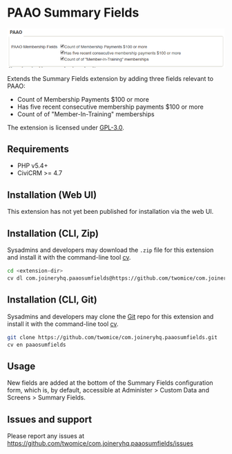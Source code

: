 # PAAO Summary Fields

![Screenshot](/images/screenshot.png)

Extends the Summary Fields extension by adding three fields relevant to PAAO:

* Count of Membership Payments $100 or more
* Has five recent consecutive membership payments $100 or more
* Count of of "Member-In-Training" memberships

The extension is licensed under [GPL-3.0](LICENSE.txt).

## Requirements

* PHP v5.4+
* CiviCRM >= 4.7

## Installation (Web UI)

This extension has not yet been published for installation via the web UI.

## Installation (CLI, Zip)

Sysadmins and developers may download the `.zip` file for this extension and
install it with the command-line tool [cv](https://github.com/civicrm/cv).

```bash
cd <extension-dir>
cv dl com.joineryhq.paaosumfields@https://github.com/twomice/com.joineryhq.paaosumfields/archive/master.zip
```

## Installation (CLI, Git)

Sysadmins and developers may clone the [Git](https://en.wikipedia.org/wiki/Git) repo for this extension and
install it with the command-line tool [cv](https://github.com/civicrm/cv).

```bash
git clone https://github.com/twomice/com.joineryhq.paaosumfields.git
cv en paaosumfields
```

## Usage

New fields are added at the bottom of the Summary Fields configuration form, which
is, by default, accessible at Administer > Custom Data and Screens > Summary Fields.

## Issues and support

Please report any issues at https://github.com/twomice/com.joineryhq.paaosumfields/issues
